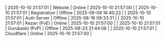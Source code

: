 | 2025-10-10 21:57:01 | Website | Online | 2025-10-10 21:57:00 |
| 2025-10-10 21:57:01 | Registration | Offline | 2025-09-09 16:40:23 |
| 2025-10-10 21:57:01 | Auth Server | Offline | 2025-08-18 09:33:31 |
| 2025-10-10 21:57:01 | Kezan (PvE) | Online | 2025-10-10 21:57:00 |
| 2025-10-10 21:57:01 | Gurubashi (PvP) | Offline | 2025-08-23 21:44:06 |
| 2025-10-10 21:57:01 | Cloudflare | Online | 2025-10-10 21:57:00 |
